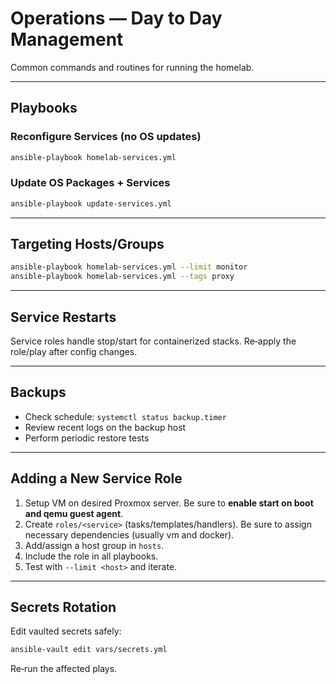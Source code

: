 # Operations — Day to Day Management

Common commands and routines for running the homelab.

---

## Playbooks

### Reconfigure Services (no OS updates)
```bash
ansible-playbook homelab-services.yml
```

### Update OS Packages + Services
```bash
ansible-playbook update-services.yml
```

---

## Targeting Hosts/Groups
```bash
ansible-playbook homelab-services.yml --limit monitor
ansible-playbook homelab-services.yml --tags proxy
```

---

## Service Restarts
Service roles handle stop/start for containerized stacks. Re‑apply the role/play after config changes.

---

## Backups
- Check schedule: `systemctl status backup.timer`
- Review recent logs on the backup host
- Perform periodic restore tests

---

## Adding a New Service Role
1. Setup VM on desired Proxmox server. Be sure to **enable start on boot and qemu guest agent**.
2. Create `roles/<service>` (tasks/templates/handlers). Be sure to assign necessary dependencies (usually vm and docker).
3. Add/assign a host group in `hosts`.
4. Include the role in all playbooks.
5. Test with `--limit <host>` and iterate.

---

## Secrets Rotation
Edit vaulted secrets safely:
```bash
ansible-vault edit vars/secrets.yml
```
Re‑run the affected plays.
